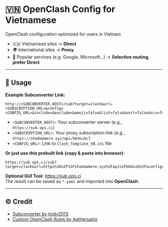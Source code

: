 # 🇻🇳 OpenClash Config for Vietnamese

OpenClash configuration optimized for users in Vietnam

  - 🇻🇳 Vietnamese sites → **Direct**
  - 🌍 International sites → **Proxy**
  - 🎯 Popular services (e.g. Google, Microsoft...) → **Selective routing, prefer Direct**

---

## 🔧 Usage
**Example Subconverter Link:**
```
http://<SUBCONVERTER_HOST>/sub?target=clash&url=<SUBSCRIPTION_URL>&config=<CONFIG_URL>&include=&exclude=&emoji=false&list=false&sort=false&scv=false&append_type=false&fdn=true
```

- `<SUBCONVERTER_HOST>`: Your subconverter server (e.g., `https://sub.ops.ci`)
- `<SUBSCRIPTION_URL>`: Your proxy subscription link (e.g., `https://shadowmere.xyz/api/b64sub/`)
- `<CONFIG_URL>`: Link to `Clash_Template_VN.ini` file

**Or just use this prebuilt link (copy & paste into browser):**
```
https://sub.ops.ci/sub?target=clash&url=https%3A%2F%2Fshadowmere.xyz%2Fapi%2Fb64sub%2F&config=https%3A%2F%2Fraw.githubusercontent.com%2Fhhai93%2FOpenClash_VN%2Frefs%2Fheads%2Fmain%2FClash_Template_VN.ini&include=&exclude=&emoji=false&list=false&sort=false&scv=false&append_type=false&fdn=true
```

**Optional GUI Tool:** https://sub.ops.ci  
The result can be saved as `*.yaml` and imported into **OpenClash**.

---

## © Credit

- [Subconverter by tindy2013](https://github.com/tindy2013/subconverter)
- [Custom OpenClash Rules by Aethersailor](https://github.com/Aethersailor/Custom_OpenClash_Rules)
